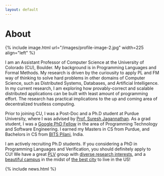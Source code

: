 ```yaml
---
layout: default
---
```


<h1>About</h1>

{% include image.html url="/images/profile-image-2.jpg" width=225 align="left" %}

I am an Assistant Professor of Computer Science at the University of
Colorado (CU), Boulder. My background is in Programming Languages and
Formal Methods. My research is driven by the curiousity to apply PL
and FM way of thinking to solve hard problems in other domains of
Computer Science, such as Distributed Systems, Databases, and
Artificial Intelligence. In my current research, I am exploring how
provably-correct and scalable distributed applications can be built
with least amount of programming effort. The research has practical
implications to the up and coming area of decentralized trustless
computing.

Prior to joining CU, I was a Post-Doc and a Ph.D student at Purdue
University, where I was advised by [Prof. Suresh
Jagannathan](https://www.cs.purdue.edu/homes/suresh).  As a grad
student, I was a [Google PhD
Fellow](https://research.googleblog.com/2018/04/announcing-2018-google-phd-fellows-for.html)
in the area of Programming Technology and Software Engineering. I
earned my Masters in CS from Purdue, and Bachelors in CS from [BITS
Pilani](https://www.bits-pilani.ac.in), India.

<span class="highlight">I am actively recruiting Ph.D students</span>.
If you considering a PhD in Programming Languages and Verification,
you should definitely apply to CU! We have a great
[PLV](https://plv.colorado.edu) group with [diverse research
interests](https://www.youtube.com/watch?v=qAUpUujljWY), and a
[beautiful
campus](https://www.colorado.edu/virtualvisit/boulder-campus) in the
midst of [the best
city](https://realestate.usnews.com/places/colorado/boulder?utm_source=usn_tw)
to live in the US! 



{% include news.html %}
